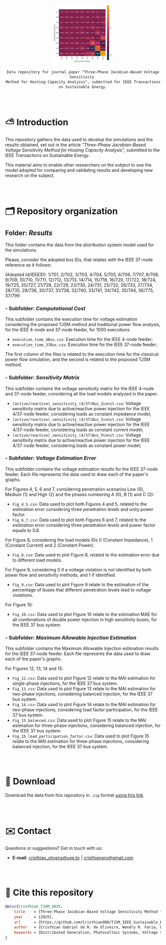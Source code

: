 <div align="center">
    <img src="sensitivity_4Bus.svg" style="width: 20vw">
    
    Data repository for journal paper "Three-Phase Jacobian-Based Voltage Sensitivity 
    Method for Hosting Capacity Analysis", submitted for IEEE Transactions on Sustainable Energy.
</div>

<br><br>

# ⛅ Introduction

This repository gathers the data used to develop the simulations and the results obtained, set out in the article _"Three-Phase Jacobian-Based Voltage Sensitivity Method for Hosting Capacity Analysis"_, submitted to the IEEE Transactions on Sustainable Energy.

This material aims to enable other researchers on the subject to use the model adopted for comparing and validating results and developing new research on the subject.

<br><br>

# 🗂️ Repository organization 

## Folder: _Results_
This folder contains the data from the distribution system model used for the simulations.

Please, consider the adopted bus IDs, that relates with the IEEE 37-node reference as it follows:

(Adopted Id/IEEEID): 1/701, 2/702, 3/703, 4/704, 5/705, 6/706, 7/707, 8/708, 9/709, 10/710, 11/711, 12/712, 13/713, 14/714, 15/718, 16/720, 17/722, 18/724, 19/725, 20/727, 21/728, 22/729, 23/730, 24/731, 25/732, 26/733, 27/734, 28/735, 29/736, 30/737, 31/738, 32/740, 33/741, 34/742, 35/744, 36/775, 37/799
        
### - Subfolder: _Computational Cost_
This subfolder contains the execution time for voltage estimation considering the proposed TJSM method and traditional power flow analysis, for the IEEE 4-node and 37-node feeder, for 1000 executions.

- `execution_time_4Bus.csv`: Execution time for the IEEE 4-node feeder; 
- `execution_time_37Bus.csv`: Execution time for the IEEE 37-node feeder;

The first column of the files is related to the execution time for the classical power flow simulation, and the second is related to the proposed TJSM method.

### - Subfolder: _Sensitivity Matrix_

This subfolder contains the voltage sensitivity matrix for the IEEE 4-node and 37-node feeder, considering all the load models analyzed in the paper.

- `(active/reactive)_sensitivity_(4/37)Bus_Zconst.csv`: Voltage sensitivity matrix due to active/reactive power injection for the IEEE 4/37-node feeder, considering loads as constant impedance model; 
- `(active/reactive)_sensitivity_(4/37)Bus_Iconst.csv`: Voltage sensitivity matrix due to active/reactive power injection for the IEEE 4/37-node feeder, considering loads as constant current model; 
- `(active/reactive)_sensitivity_(4/37)Bus_Pconst.csv`: Voltage sensitivity matrix due to active/reactive power injection for the IEEE 4/37-node feeder, considering loads as constant power model; 

### - Subfolder: _Voltage Estimation Error_

This subfolder contains the voltage estimation results for the IEEE 37-node feeder. Each file represents the data used to draw each of the paper's graphs.

For Figures 4, 5, 6 and 7, considering penetration scenarios Low (0), Medium (1) and High (2) and the phases numbering A (0), B (1) and C (2):

- `Fig_4_5.csv`: Data used to plot both Figures 4 and 5, related to the estimation error considering three penetration levels and unity power factor.
- `Fig_6_7.csv`: Data used to plot both Figures 6 and 7, related to the estimation error considering three penetration levels and power factor equals to 0.8. 

For Figure 8, considering the load models IDs 0 (Constant Impedance), 1 (Constant Current) and 2 (Constant Power):

- `Fig_8.csv`: Data used to plot Figure 8, related to the estimation error due to different load models.

For Figure 9, considering 0 if a voltage violation is not identified by both power flow and sensitivity methods, and 1 if identified.

- `Fig_9.csv`: Data used to plot Figure 9 relate to the estimation of the percentage of buses that different penetration levels lead to voltage violations.

For Figure 10:

- `Fig_10.csv`: Data used to plot Figure 10 relate to the estimation MAE for all combinations of double power injection in high sensitivity buses, for the IEEE 37 bus system.

### - Subfolder: _Maximum Allowable Injection Estimation_

This subfolder contains the Maximum Allowable Injection estimation results for the IEEE 37-node feeder. Each file represents the data used to draw each of the paper's graphs.

For Figures 12, 13, 14 and 15:

- `Fig_12.csv`: Data used to plot Figure 12 relate to the MAI estimation for single-phase injections, for the IEEE 37 bus system.
- `Fig_13.csv`: Data used to plot Figure 13 relate to the MAI estimation for two-phase injections, considering balanced injection, for the IEEE 37 bus system.
- `Fig_14.csv`: Data used to plot Figure 14 relate to the MAI estimation for two-phase injections, considering load factor participation, for the IEEE 37 bus system.
- `Fig_15_balanced.csv`: Data used to plot Figure 15 relate to the MAI estimation for three-phase injections, considering balanced injection, for the IEEE 37 bus system.
- `Fig_15_load_participation_factor.csv`: Data used to plot Figure 15 relate to the MAI estimation for three-phase injections, considering balanced injection, for the IEEE 37 bus system.
  
<br><br>

# 💾 Download
Download the data from this repository in `.zip` format [using this link](https://github.com/CristhianGRO/TJSM_IEEE_Sustainable_Energy/archive/refs/heads/main.zip)



<br><br>

# ✉️ Contact

Questions or suggestions? Get in touch with us:

- **E-mail:** cristhian_oliveira@usp.br | cristhiangro@gmail.com

<br><br>

# 💬 Cite this repository

```bibtex
@misc{Cristhian_TJSM_2025,
    title    = {Three-Phase Jacobian-Based Voltage Sensitivity Method for Hosting Capacity Analysis, submitted for IEEE Transactions on Sustainable Energy - Repository.},
    year     = {2025},
    url      = {https://github.com/CristhianGRO/TJSM_IEEE_Sustainable_Energy},
    author   = {Cristhian Gabriel da R. de Oliveira, Wandry R. Faria, Benvindo R. Pereira Jr. and João B. A. London Junior},
    keywords = {Distributed Generation, Photovoltaic Systems, Voltage Sensitivity Analysis, Unbalanced Networks.},
}
```
